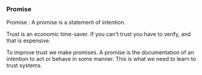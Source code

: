 ### Promise

Promise
: A promise is a statement of intention.

Trust is an economic time-saver. If you can't trust you have to verify,
and that is expensive.

To improve trust we make promises. A promise is the documentation of
an intention to act or behave in some manner. This is what we need to
learn to trust systems.
